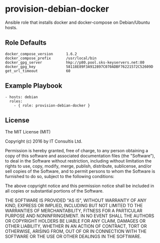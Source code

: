 # provision-debian-docker

Ansible role that installs docker and docker-compose on Debian/Ubuntu hosts.

## Role Defaults

    docker_compose_version      1.6.2
    docker_compose_prefix       /usr/local/bin
    docker_gpg_server           hkp://p80.pool.sks-keyservers.net:80
    docker_gpg_key              58118E89F3A912897C070ADBF76221572C52609D
    get_url_timeout             60

## Example Playbook

    - hosts: debian
      roles:
        - { role: provision-debian-docker }

## License

The MIT License (MIT)

Copyright (c) 2016 by IT Consultis Ltd.

Permission is hereby granted, free of charge, to any person obtaining a
copy of this software and associated documentation files (the "Software"),
to deal in the Software without restriction, including without limitation
the rights to use, copy, modify, merge, publish, distribute, sublicense,
and/or sell copies of the Software, and to permit persons to whom the
Software is furnished to do so, subject to the following conditions:

The above copyright notice and this permission notice shall be included in
all copies or substantial portions of the Software.

THE SOFTWARE IS PROVIDED "AS IS", WITHOUT WARRANTY OF ANY KIND, EXPRESS OR
IMPLIED, INCLUDING BUT NOT LIMITED TO THE WARRANTIES OF MERCHANTABILITY,
FITNESS FOR A PARTICULAR PURPOSE AND NONINFRINGEMENT. IN NO EVENT SHALL THE
AUTHORS OR COPYRIGHT HOLDERS BE LIABLE FOR ANY CLAIM, DAMAGES OR OTHER
LIABILITY, WHETHER IN AN ACTION OF CONTRACT, TORT OR OTHERWISE, ARISING
FROM, OUT OF OR IN CONNECTION WITH THE SOFTWARE OR THE USE OR OTHER DEALINGS
IN THE SOFTWARE.

